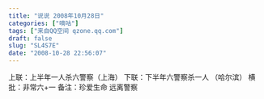 ```yaml
---
title: "说说 2008年10月28日"
categories: ["嘀咕"]
tags: ["来自QQ空间 qzone.qq.com"]
draft: false
slug: "SL4S7E"
date: "2008-10-28 22:56:07"
---
```


上联：上半年一人杀六警察（上海）
下联：下半年六警察杀一人 （哈尔滨）
横批：非常六+一
备注：珍爱生命 远离警察
